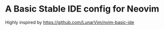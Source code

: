 # A Basic Stable IDE config for Neovim

Highly inspired by <https://github.com/LunarVim/nvim-basic-ide>